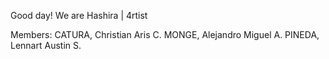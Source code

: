 Good day! We are Hashira | 4rtist

Members:
CATURA, Christian Aris C.
MONGE, Alejandro Miguel A.
PINEDA, Lennart Austin S.

